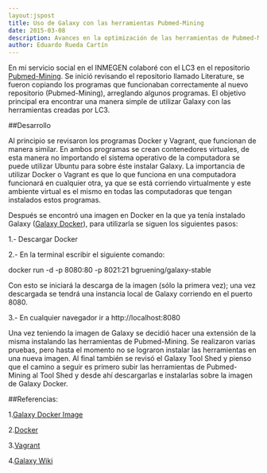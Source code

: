 ```yaml
---
layout:jspost
title: Uso de Galaxy con las herramientas Pubmed-Mining
date: 2015-03-08
description: Avances en la optimización de las herramientas de Pubmed-Mining con Galaxy
author: Eduardo Rueda Cartín
---
```


En mi servicio social en el INMEGEN colaboré con el LC3 en el repositorio [Pubmed-Mining](https://github.com/LC3-INMEGEN/pubmed-mining). 
Se inició revisando el repositorio llamado Literature, se fueron copiando los programas 
que funcionaban correctamente al nuevo repositorio (Pubmed-Mining), arreglando
algunos programas. El objetivo principal era encontrar una manera simple de utilizar Galaxy 
con las herramientas creadas por LC3. 

##Desarrollo

Al principio se revisaron los programas Docker y Vagrant, que funcionan
de manera similar. En ambos programas se crean contenedores virtuales, de esta manera
no importando el sistema operativo de la computadora se puede utilizar Ubuntu para sobre
éste instalar Galaxy. La importancia de utilizar Docker o Vagrant es que lo que funciona 
en una computadora funcionará en cualquier otra, ya que se está corriendo virtualmente y
este ambiente virtual es el mismo en todas las computadoras que tengan instalados estos 
programas.

Después se encontró una imagen en Docker en la que ya tenía instalado Galaxy ([Galaxy Docker](https://github.com/bgruening/docker-galaxy-stable)), 
para utilizarla se siguen los siguientes pasos:

1.- Descargar Docker

2.- En la terminal escribir el siguiente comando:

docker run -d -p 8080:80 -p 8021:21 bgruening/galaxy-stable

Con esto se iniciará la descarga de la imagen (sólo la primera vez); una vez descargada 
se tendrá una instancia local de Galaxy corriendo en el puerto 8080.

3.- En cualquier navegador ir a http://localhost:8080

Una vez teniendo la imagen de Galaxy se decidió hacer una extensión de la misma instalando 
las herramientas de Pubmed-Mining. Se realizaron varias pruebas, pero hasta el momento 
no se lograron instalar las herramientas en una nueva imagen.
Al final también se revisó el Galaxy Tool Shed y pienso que el camino a seguir es primero 
subir las herramientas de Pubmed-Mining al Tool Shed y desde ahí descargarlas e instalarlas 
sobre la imagen de Galaxy Docker.

##Referencias:

1.[Galaxy Docker Image](https://github.com/bgruening/docker-galaxy-stable)

2.[Docker](https://www.docker.com/)

3.[Vagrant](https://www.vagrantup.com/)

4.[Galaxy Wiki](https://wiki.galaxyproject.org/Admin/GetGalaxy)
